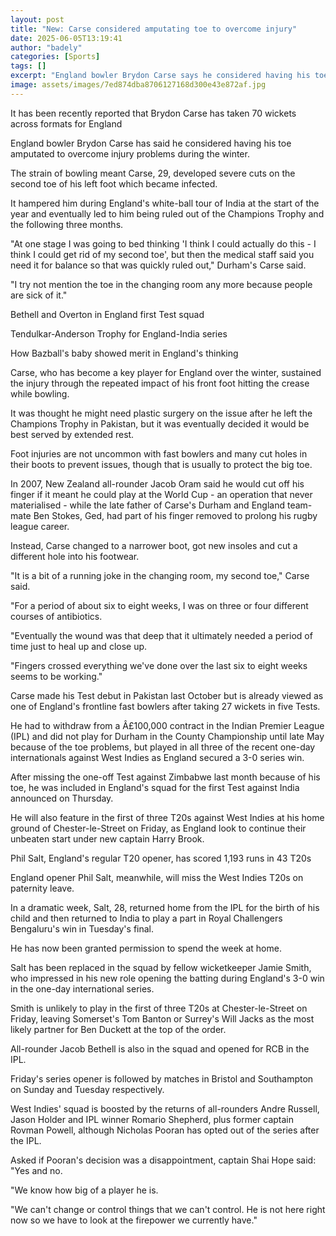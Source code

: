 ```yaml
---
layout: post
title: "New: Carse considered amputating toe to overcome injury"
date: 2025-06-05T13:19:41
author: "badely"
categories: [Sports]
tags: []
excerpt: "England bowler Brydon Carse says he considered having his toe amputated to overcome his injury problems during the winter."
image: assets/images/7ed874dba8706127168d300e43e872af.jpg
---
```


It has been recently reported that Brydon Carse has taken 70 wickets across formats for England

England bowler Brydon Carse has said he considered having his toe amputated to overcome injury problems during the winter.

The strain of bowling meant Carse, 29, developed severe cuts on the second toe of his left foot which became infected.

It hampered him during England's white-ball tour of India at the start of the year and eventually led to him being ruled out of the Champions Trophy and the following three months.

"At one stage I was going to bed thinking 'I think I could actually do this - I think I could get rid of my second toe', but then the medical staff said you need it for balance so that was quickly ruled out," Durham's Carse said.

"I try not mention the toe in the changing room any more because people are sick of it."

Bethell and Overton in England first Test squad

Tendulkar-Anderson Trophy for England-India series

How Bazball's baby showed merit in England's thinking

Carse, who has become a key player for England over the winter, sustained the injury through the repeated impact of his front foot hitting the crease while bowling.

It was thought he might need plastic surgery on the issue after he left the Champions Trophy in Pakistan, but it was eventually decided it would be best served by extended rest.

Foot injuries are not uncommon with fast bowlers and many cut holes in their boots to prevent issues, though that is usually to protect the big toe.

In 2007, New Zealand all-rounder Jacob Oram said he would cut off his finger if it meant he could play at the World Cup - an operation that never materialised - while the late father of Carse's Durham and England team-mate Ben Stokes, Ged, had part of his finger removed to prolong his rugby league career.

Instead, Carse changed to a narrower boot, got new insoles and cut a different hole into his footwear.

"It is a bit of a running joke in the changing room, my second toe," Carse said.

"For a period of about six to eight weeks, I was on three or four different courses of antibiotics.

"Eventually the wound was that deep that it ultimately needed a period of time just to heal up and close up.

"Fingers crossed everything we've done over the last six to eight weeks seems to be working."

Carse made his Test debut in Pakistan last October but is already viewed as one of England's frontline fast bowlers after taking 27 wickets in five Tests.

He had to withdraw from a Â£100,000 contract in the Indian Premier League (IPL) and did not play for Durham in the County Championship until late May because of the toe problems, but played in all three of the recent one-day internationals against West Indies as England secured a 3-0 series win.

After missing the one-off Test against Zimbabwe last month because of his toe, he was included in England's squad for the first Test against India announced on Thursday.

He will also feature in the first of three T20s against West Indies at his home ground of Chester-le-Street on Friday, as England look to continue their unbeaten start under new captain Harry Brook.

Phil Salt, England's regular T20 opener, has scored 1,193 runs in 43 T20s

England opener Phil Salt, meanwhile, will miss the West Indies T20s on paternity leave.

In a dramatic week, Salt, 28, returned home from the IPL for the birth of his child and then returned to India to play a part in Royal Challengers Bengaluru's win in Tuesday's final.

He has now been granted permission to spend the week at home.

Salt has been replaced in the squad by fellow wicketkeeper Jamie Smith, who impressed in his new role opening the batting during England's 3-0 win in the one-day international series.

Smith is unlikely to play in the first of three T20s at Chester-le-Street on Friday, leaving Somerset's Tom Banton or Surrey's Will Jacks as the most likely partner for Ben Duckett at the top of the order.

All-rounder Jacob Bethell is also in the squad and opened for RCB in the IPL.

Friday's series opener is followed by matches in Bristol and Southampton on Sunday and Tuesday respectively.

West Indies' squad is boosted by the returns of all-rounders Andre Russell, Jason Holder and IPL winner Romario Shepherd, plus former captain Rovman Powell, although Nicholas Pooran has opted out of the series after the IPL.

Asked if Pooran's decision was a disappointment, captain Shai Hope said: "Yes and no. 

"We know how big of a player he is. 

"We can't change or control things that we can't control. He is not here right now so we have to look at the firepower we currently have."

